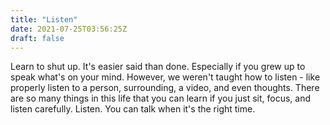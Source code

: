 ```yaml
---
title: "Listen"
date: 2021-07-25T03:56:25Z
draft: false
---
```


Learn to shut up. It's easier said than done. Especially if you grew up to speak what's on your mind. However, we weren't taught how to listen - like properly listen to a person, surrounding, a video, and even thoughts. There are so many things in this life that you can learn if you just sit, focus, and listen carefully. Listen. You can talk when it's the right time.